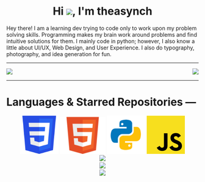 <h1 align="center">Hi <img src="https://raw.githubusercontent.com/MartinHeinz/MartinHeinz/master/wave.gif" width="30px">, I'm theasynch</h1>

Hey there!
I am a learning dev trying to code only to work upon my problem solving skills. Programming makes my brain work around problems and find intuitive solutions for them.
I mainly code in python; however, I also know a little about UI/UX, Web Design, and User Experience.
I also do typography, photography, and idea generation for fun.

---

<div>
  <a href="">
    <img align="left" src="https://github-readme-stats.vercel.app/api?username=theasynch&theme=dark&hide=issues," />
  </a>
  <a href="">
    <img align="right" src="https://github-readme-stats.vercel.app/api/top-langs/?username=theasynch&theme=dark&layout=compact" />
  </a>
</div>

<br clear="both" />

---

# Languages & Starred Repositories —
<div align="center">
    <img src="assets/CSS3_logo.svg.png"  style="background: transparent; width:100px; height: auto;"/>
    <img src="assets/HTML5_logo_and_wordmark.svg.png" style="background: transparent; width:120px; height: auto;" />
    <img src="assets/Python-programming-logo-on-transparent-background-PNG (1).png" style="background: transparent; width:100px; height: auto;" />
    <img src="assets/Unofficial_JavaScript_logo_2.svg.png" style="width:100px; height: auto;" />
</div>

<div align="center">
    <img src="https://github-readme-stats.vercel.app/api/pin/?username=theasynch&repo=OptiChain&show_owner=True&theme=dark"><br>
    <img src="https://github-readme-stats.vercel.app/api/pin/?username=theasynch&repo=zenith_web&show_owner=True&theme=dark"><br>
    <img src="https://github-readme-stats.vercel.app/api/pin/?username=theasynch&repo=thetranquiltentmail&show_owner=True&theme=dark"><br>  
    
</div>

